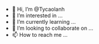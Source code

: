 - 👋 Hi, I’m @Tycaolanh
- 👀 I’m interested in ...
- 🌱 I’m currently learning ...
- 💞️ I’m looking to collaborate on ...
- 📫 How to reach me ...

<!---
Tycaolanh/Tycaolanh is a ✨ special ✨ repository because its `README.md` (this file) appears on your GitHub profile.
You can click the Preview link to take a look at your changes.
--->
